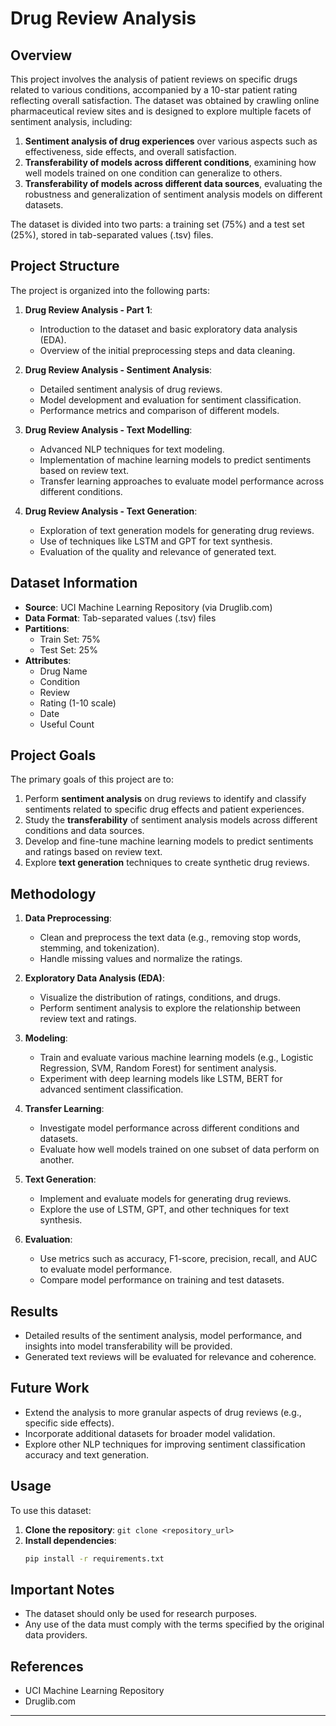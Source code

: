# Drug Review Analysis

## Overview

This project involves the analysis of patient reviews on specific drugs related to various conditions, accompanied by a 10-star patient rating reflecting overall satisfaction. The dataset was obtained by crawling online pharmaceutical review sites and is designed to explore multiple facets of sentiment analysis, including:

1. **Sentiment analysis of drug experiences** over various aspects such as effectiveness, side effects, and overall satisfaction.
2. **Transferability of models across different conditions**, examining how well models trained on one condition can generalize to others.
3. **Transferability of models across different data sources**, evaluating the robustness and generalization of sentiment analysis models on different datasets.

The dataset is divided into two parts: a training set (75%) and a test set (25%), stored in tab-separated values (.tsv) files.

## Project Structure

The project is organized into the following parts:

1. **Drug Review Analysis - Part 1**:
   - Introduction to the dataset and basic exploratory data analysis (EDA).
   - Overview of the initial preprocessing steps and data cleaning.

2. **Drug Review Analysis - Sentiment Analysis**:
   - Detailed sentiment analysis of drug reviews.
   - Model development and evaluation for sentiment classification.
   - Performance metrics and comparison of different models.

3. **Drug Review Analysis - Text Modelling**:
   - Advanced NLP techniques for text modeling.
   - Implementation of machine learning models to predict sentiments based on review text.
   - Transfer learning approaches to evaluate model performance across different conditions.

4. **Drug Review Analysis - Text Generation**:
   - Exploration of text generation models for generating drug reviews.
   - Use of techniques like LSTM and GPT for text synthesis.
   - Evaluation of the quality and relevance of generated text.

## Dataset Information

- **Source**: UCI Machine Learning Repository (via Druglib.com)
- **Data Format**: Tab-separated values (.tsv) files
- **Partitions**: 
  - Train Set: 75%
  - Test Set: 25%
- **Attributes**:
  - Drug Name
  - Condition
  - Review
  - Rating (1-10 scale)
  - Date
  - Useful Count

## Project Goals

The primary goals of this project are to:

1. Perform **sentiment analysis** on drug reviews to identify and classify sentiments related to specific drug effects and patient experiences.
2. Study the **transferability** of sentiment analysis models across different conditions and data sources.
3. Develop and fine-tune machine learning models to predict sentiments and ratings based on review text.
4. Explore **text generation** techniques to create synthetic drug reviews.

## Methodology

1. **Data Preprocessing**:
   - Clean and preprocess the text data (e.g., removing stop words, stemming, and tokenization).
   - Handle missing values and normalize the ratings.
  
2. **Exploratory Data Analysis (EDA)**:
   - Visualize the distribution of ratings, conditions, and drugs.
   - Perform sentiment analysis to explore the relationship between review text and ratings.

3. **Modeling**:
   - Train and evaluate various machine learning models (e.g., Logistic Regression, SVM, Random Forest) for sentiment analysis.
   - Experiment with deep learning models like LSTM, BERT for advanced sentiment classification.

4. **Transfer Learning**:
   - Investigate model performance across different conditions and datasets.
   - Evaluate how well models trained on one subset of data perform on another.

5. **Text Generation**:
   - Implement and evaluate models for generating drug reviews.
   - Explore the use of LSTM, GPT, and other techniques for text synthesis.

6. **Evaluation**:
   - Use metrics such as accuracy, F1-score, precision, recall, and AUC to evaluate model performance.
   - Compare model performance on training and test datasets.

## Results

- Detailed results of the sentiment analysis, model performance, and insights into model transferability will be provided.
- Generated text reviews will be evaluated for relevance and coherence.

## Future Work

- Extend the analysis to more granular aspects of drug reviews (e.g., specific side effects).
- Incorporate additional datasets for broader model validation.
- Explore other NLP techniques for improving sentiment classification accuracy and text generation.

## Usage

To use this dataset:

1. **Clone the repository**: `git clone <repository_url>`
2. **Install dependencies**: 
   ```bash
   pip install -r requirements.txt
   ```

## Important Notes

- The dataset should only be used for research purposes.
- Any use of the data must comply with the terms specified by the original data providers.

## References

- UCI Machine Learning Repository
- Druglib.com

---

